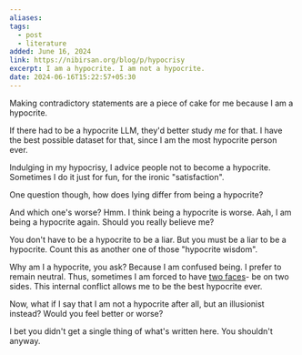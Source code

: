 ```yaml
---
aliases: 
tags:
  - post
  - literature
added: June 16, 2024
link: https://nibirsan.org/blog/p/hypocrisy
excerpt: I am a hypocrite. I am not a hypocrite.
date: 2024-06-16T15:22:57+05:30
---
```

Making contradictory statements are a piece of cake for me because I am a hypocrite. 

If there had to be a hypocrite LLM, they'd better study *me* for that. I have the best possible dataset for that, since I am the most hypocrite person ever.

Indulging in my hypocrisy, I advice people not to become a hypocrite. Sometimes I do it just for fun, for the ironic "satisfaction".

One question though, how does lying differ from being a hypocrite?

And which one's worse? Hmm. I think being a hypocrite is worse. Aah, I am being a hypocrite again. Should you really believe me?

You don't have to be a hypocrite to be a liar. But you must be a liar to be a hypocrite. Count this as another one of those "hypocrite wisdom".

Why am I a hypocrite, you ask? Because I am confused being. I prefer to remain neutral. Thus, sometimes I am forced to have [two faces](/blog/p/two-face)- be on two sides. This internal conflict allows me to be the best hypocrite ever. 

Now, what if I say that I am not a hypocrite after all, but an illusionist instead? Would you feel better or worse? 

I bet you didn't get a single thing of what's written here. You shouldn't anyway.